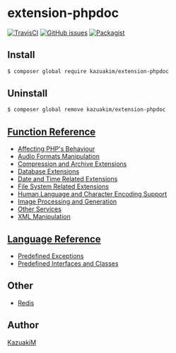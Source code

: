extension-phpdoc
===

[![TravisCI](https://travis-ci.org/KazuakiM/extension-phpdoc.svg?branch=master)](https://travis-ci.org/KazuakiM/extension-phpdoc)
[![GitHub issues](https://img.shields.io/github/issues/KazuakiM/extension-phpdoc.svg?style=flat-square)](https://github.com/KazuakiM/extension-phpdoc/issues)
[![Packagist](https://img.shields.io/packagist/dt/kazuakim/extension-phpdoc.svg?style=flat-square)](https://packagist.org/packages/kazuakim/extension-phpdoc)

## Install

```bash
$ composer global require kazuakim/extension-phpdoc
```

## Uninstall

```bash
$ composer global remove kazuakim/extension-phpdoc
```

## [Function Reference](http://php.net/manual/en/funcref.php)

* [Affecting PHP's Behaviour](http://php.net/manual/en/refs.basic.php.php)
* [Audio Formats Manipulation](http://php.net/manual/en/refs.utilspec.audio.php)
* [Compression and Archive Extensions](http://php.net/manual/en/refs.compression.php)
* [Database Extensions](http://php.net/manual/en/refs.database.php)
* [Date and Time Related Extensions](http://php.net/manual/en/refs.calendar.php)
* [File System Related Extensions](http://php.net/manual/en/refs.fileprocess.file.php)
* [Human Language and Character Encoding Support](http://php.net/manual/en/refs.international.php)
* [Image Processing and Generation](http://php.net/manual/en/refs.utilspec.image.php)
* [Other Services](http://php.net/manual/en/refs.remote.other.php)
* [XML Manipulation](http://php.net/manual/en/refs.xml.php)

## [Language Reference](http://php.net/manual/en/langref.php)

* [Predefined Exceptions](http://php.net/manual/en/reserved.exceptions.php)
* [Predefined Interfaces and Classes](http://php.net/manual/en/reserved.interfaces.php)

## Other

* [Redis](https://github.com/phpredis/phpredis)

## Author

[KazuakiM](https://github.com/KazuakiM/)
